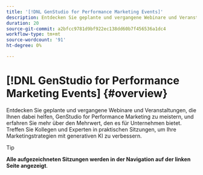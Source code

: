 ```yaml
---
title: '[!DNL GenStudio for Performance Marketing Events]'
description: Entdecken Sie geplante und vergangene Webinare und Veranstaltungen, die Ihnen dabei helfen, GenStudio for Performance Marketing zu meistern, und erfahren Sie mehr über den Mehrwert, den es für Unternehmen bietet. Treffen Sie Kollegen und Experten in praktischen Sitzungen, um Ihre Marketingstrategien mit generativen KI zu verbessern.
duration: 20
source-git-commit: a2bfcc9781d9bf922ec138dd60b7f456536a1dc4
workflow-type: tm+mt
source-wordcount: '91'
ht-degree: 0%

---
```


# [!DNL GenStudio for Performance Marketing Events] {#overview}

Entdecken Sie geplante und vergangene Webinare und Veranstaltungen, die Ihnen dabei helfen, GenStudio for Performance Marketing zu meistern, und erfahren Sie mehr über den Mehrwert, den es für Unternehmen bietet. Treffen Sie Kollegen und Experten in praktischen Sitzungen, um Ihre Marketingstrategien mit generativen KI zu verbessern.

>[!TIP]
>
>**Alle aufgezeichneten Sitzungen werden in der Navigation auf der linken Seite angezeigt**.
